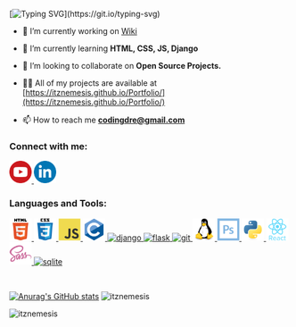 [![Typing SVG](https://readme-typing-svg.herokuapp.com?font=Poppins&size=30&vCenter=true&width=800&lines=Hi+%F0%9F%91%8B%2C+I'm+Dre.;A+passionate+web+developer+from+USA.;Check+out+some+of+my+projects.)](https://git.io/typing-svg)


- 🔭 I’m currently working on [Wiki](https://cs50.harvard.edu/web/2020/projects/1/wiki/)

- 🌱 I’m currently learning **HTML, CSS, JS, Django**

- 👯 I’m looking to collaborate on **Open Source Projects.**

- 👨‍💻 All of my projects are available at [https://itznemesis.github.io/Portfolio/](https://itznemesis.github.io/Portfolio/)

- 📫 How to reach me **codingdre@gmail.com**


<h3 align="left">Connect with me:</h3>
<p align="left"> <a href="https://www.youtube.com/channel/UCAP659xZaBGdmT06zVmvK4w" target="_blank" rel="noreferrer"> <img src="./youtube-circle.png" alt="c" width="40" height="40"/> </a> <a href="https://www.linkedin.com/in/andres-cao-41b642244/" target="_blank" rel="noreferrer"> <img src="./linkedin-circle.png" alt="css3" width="40" height="40"/> </a></p>


<h3 align="left">Languages and Tools:</h3>
<p align="left"> <a href="https://www.w3.org/html/" target="_blank" rel="noreferrer"> <img src="https://raw.githubusercontent.com/devicons/devicon/master/icons/html5/html5-original-wordmark.svg" alt="html5" width="40" height="40"/> </a> <a href="https://www.w3schools.com/css/" target="_blank" rel="noreferrer"> <img src="https://raw.githubusercontent.com/devicons/devicon/master/icons/css3/css3-original-wordmark.svg" alt="css3" width="40" height="40"/> </a> <a href="https://developer.mozilla.org/en-US/docs/Web/JavaScript" target="_blank" rel="noreferrer"> <img src="https://raw.githubusercontent.com/devicons/devicon/master/icons/javascript/javascript-original.svg" alt="javascript" width="40" height="40"/> </a> <a href="https://www.cprogramming.com/" target="_blank" rel="noreferrer"> <img src="https://raw.githubusercontent.com/devicons/devicon/master/icons/c/c-original.svg" alt="c" width="40" height="40"/> </a> <a href="https://www.djangoproject.com/" target="_blank" rel="noreferrer"> <img src="https://cdn.worldvectorlogo.com/logos/django.svg" alt="django" width="40" height="40"/> </a> <a href="https://flask.palletsprojects.com/" target="_blank" rel="noreferrer"> <img src="https://www.vectorlogo.zone/logos/pocoo_flask/pocoo_flask-icon.svg" alt="flask" width="40" height="40"/> </a> <a href="https://git-scm.com/" target="_blank" rel="noreferrer"> <img src="https://www.vectorlogo.zone/logos/git-scm/git-scm-icon.svg" alt="git" width="40" height="40"/> </a> <a href="https://www.linux.org/" target="_blank" rel="noreferrer"> <img src="https://raw.githubusercontent.com/devicons/devicon/master/icons/linux/linux-original.svg" alt="linux" width="40" height="40"/> </a> <a href="https://www.photoshop.com/en" target="_blank" rel="noreferrer"> <img src="https://raw.githubusercontent.com/devicons/devicon/master/icons/photoshop/photoshop-line.svg" alt="photoshop" width="40" height="40"/> </a> <a href="https://www.python.org" target="_blank" rel="noreferrer"> <img src="https://raw.githubusercontent.com/devicons/devicon/master/icons/python/python-original.svg" alt="python" width="40" height="40"/> </a> <a href="https://reactjs.org/" target="_blank" rel="noreferrer"> <img src="https://raw.githubusercontent.com/devicons/devicon/master/icons/react/react-original-wordmark.svg" alt="react" width="40" height="40"/> </a> <a href="https://sass-lang.com" target="_blank" rel="noreferrer"> <img src="https://raw.githubusercontent.com/devicons/devicon/master/icons/sass/sass-original.svg" alt="sass" width="40" height="40"/> </a> <a href="https://www.sqlite.org/" target="_blank" rel="noreferrer"> <img src="https://www.vectorlogo.zone/logos/sqlite/sqlite-icon.svg" alt="sqlite" width="40" height="40"/> </a> </p><br>



[![Anurag's GitHub stats](https://github-readme-stats.vercel.app/api?username=iTzNeMeSiS)](https://github.com/anuraghazra/github-readme-stats)
<img src="https://github-readme-stats.vercel.app/api/top-langs?username=itznemesis&show_icons=true&locale=en&layout=compact" alt="itznemesis" />



<p align="left"> <img src="https://komarev.com/ghpvc/?username=itznemesis&label=Profile%20views&color=0e75b6&style=flat" alt="itznemesis" /> </p>
